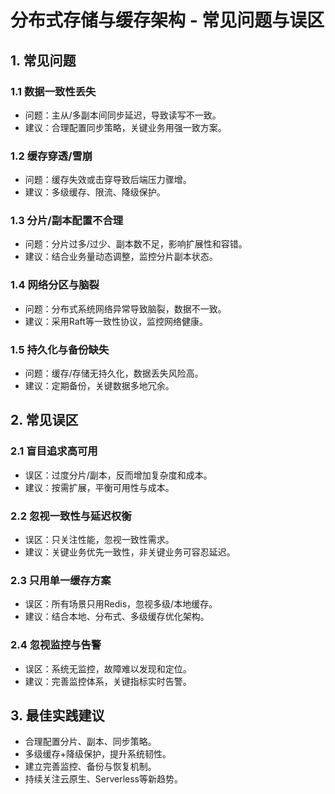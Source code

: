 # 分布式存储与缓存架构 - 常见问题与误区

## 1. 常见问题

### 1.1 数据一致性丢失

- 问题：主从/多副本间同步延迟，导致读写不一致。
- 建议：合理配置同步策略，关键业务用强一致方案。

### 1.2 缓存穿透/雪崩

- 问题：缓存失效或击穿导致后端压力骤增。
- 建议：多级缓存、限流、降级保护。

### 1.3 分片/副本配置不合理

- 问题：分片过多/过少、副本数不足，影响扩展性和容错。
- 建议：结合业务量动态调整，监控分片副本状态。

### 1.4 网络分区与脑裂

- 问题：分布式系统网络异常导致脑裂，数据不一致。
- 建议：采用Raft等一致性协议，监控网络健康。

### 1.5 持久化与备份缺失

- 问题：缓存/存储无持久化，数据丢失风险高。
- 建议：定期备份，关键数据多地冗余。

## 2. 常见误区

### 2.1 盲目追求高可用

- 误区：过度分片/副本，反而增加复杂度和成本。
- 建议：按需扩展，平衡可用性与成本。

### 2.2 忽视一致性与延迟权衡

- 误区：只关注性能，忽视一致性需求。
- 建议：关键业务优先一致性，非关键业务可容忍延迟。

### 2.3 只用单一缓存方案

- 误区：所有场景只用Redis，忽视多级/本地缓存。
- 建议：结合本地、分布式、多级缓存优化架构。

### 2.4 忽视监控与告警

- 误区：系统无监控，故障难以发现和定位。
- 建议：完善监控体系，关键指标实时告警。

## 3. 最佳实践建议

- 合理配置分片、副本、同步策略。
- 多级缓存+降级保护，提升系统韧性。
- 建立完善监控、备份与恢复机制。
- 持续关注云原生、Serverless等新趋势。
